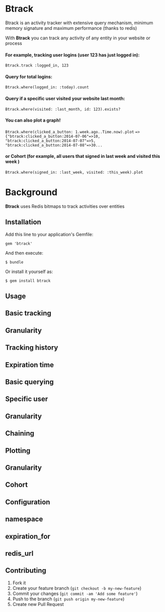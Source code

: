 # Btrack

Btrack is an activity tracker with extensive query mechanism, minimum memory signature and maximum performance (thanks to redis)

With **Btrack** you can track any activity of any entity in your website or process

#### For example, tracking user logins (user 123 has just logged in):
`Btrack.track :logged_in, 123`

#### Query for total logins:
`Btrack.where(logged_in: :today).count`

#### Query if a specific user visited your website last month:
`Btrack.where(visited: :last_month, id: 123).exists?`

#### You can also plot a graph!
`Btrack.where(clicked_a_button: 1.week.ago..Time.now).plot`
`=> {"btrack:clicked_a_button:2014-07-06"=>10, "btrack:clicked_a_button:2014-07-07"=>5, "btrack:clicked_a_button:2014-07-08"=>30...`

#### or Cohort (for example, all users that signed in last week and visited this week )
`Btrack.where(signed_in: :last_week, visited: :this_week).plot`

# Background
**Btrack** uses Redis bitmaps to track activities over entities


## Installation

Add this line to your application's Gemfile:

    gem 'btrack'

And then execute:

    $ bundle

Or install it yourself as:

    $ gem install btrack

## Usage

## Basic tracking
## Granularity
## Tracking history
## Expiration time

## Basic querying
## Specific user
## Granularity
## Chaining

## Plotting
## Granularity
## Cohort

## Configuration
## namespace
## expiration_for
## redis_url


## Contributing

1. Fork it
2. Create your feature branch (`git checkout -b my-new-feature`)
3. Commit your changes (`git commit -am 'Add some feature'`)
4. Push to the branch (`git push origin my-new-feature`)
5. Create new Pull Request
